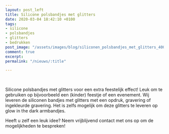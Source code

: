 ```yaml
---
layout: post_left
title: Silicone polsbandjes met glitters
date: 2020-03-04 18:42:10 +0100
tags:
- silicone
- polsbandjes
- glitters
- bedrukken
post_image: "/assets/images/blog/siliconen_polsbandjes_met_glitters_400"
comment: true
excerpt: 
permalink: "/nieuws/:title"

---
```

<br>  
<p>Silicone polsbandjes met glitters voor een extra feestelijk effect! Leuk om te gebruiken op bijvoorbeeld een (kinder) feestje of een evenement. Wij leveren de siliconen bandjes met glitters met een opdruk, gravering of ingekleurde gravering. Het is zelfs mogelijk om deze glitters te leveren op glow in the dark armbandjes.</p>

<p> Heeft u zelf een leuk idee? Neem vrijblijvend contact met ons op om de mogelijkheden te bespreken!</p>